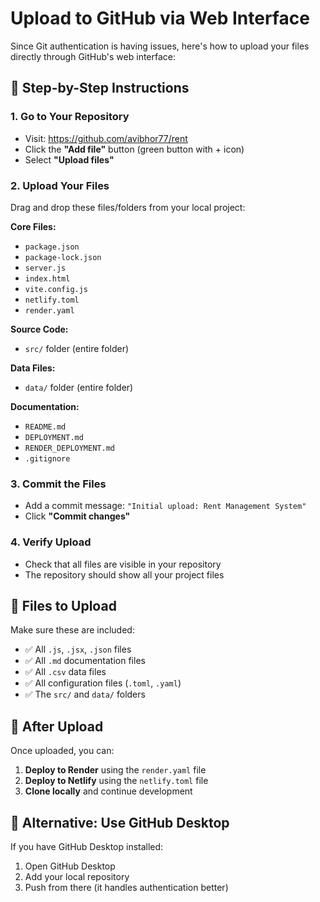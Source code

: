 # Upload to GitHub via Web Interface

Since Git authentication is having issues, here's how to upload your files directly through GitHub's web interface:

## 🚀 **Step-by-Step Instructions**

### 1. **Go to Your Repository**
- Visit: https://github.com/avibhor77/rent
- Click the **"Add file"** button (green button with + icon)
- Select **"Upload files"**

### 2. **Upload Your Files**
Drag and drop these files/folders from your local project:

**Core Files:**
- `package.json`
- `package-lock.json`
- `server.js`
- `index.html`
- `vite.config.js`
- `netlify.toml`
- `render.yaml`

**Source Code:**
- `src/` folder (entire folder)

**Data Files:**
- `data/` folder (entire folder)

**Documentation:**
- `README.md`
- `DEPLOYMENT.md`
- `RENDER_DEPLOYMENT.md`
- `.gitignore`

### 3. **Commit the Files**
- Add a commit message: `"Initial upload: Rent Management System"`
- Click **"Commit changes"**

### 4. **Verify Upload**
- Check that all files are visible in your repository
- The repository should show all your project files

## 📁 **Files to Upload**

Make sure these are included:
- ✅ All `.js`, `.jsx`, `.json` files
- ✅ All `.md` documentation files
- ✅ All `.csv` data files
- ✅ All configuration files (`.toml`, `.yaml`)
- ✅ The `src/` and `data/` folders

## 🎯 **After Upload**

Once uploaded, you can:
1. **Deploy to Render** using the `render.yaml` file
2. **Deploy to Netlify** using the `netlify.toml` file
3. **Clone locally** and continue development

## 🔧 **Alternative: Use GitHub Desktop**

If you have GitHub Desktop installed:
1. Open GitHub Desktop
2. Add your local repository
3. Push from there (it handles authentication better) 
